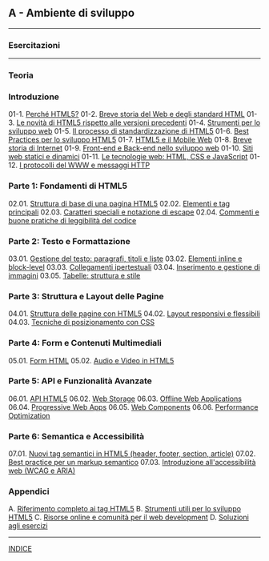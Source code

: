 ## A - Ambiente di sviluppo

---
### Esercitazioni

---
### Teoria
### Introduzione
01-1. [Perché HTML5?](01.01_Perche_HTML5.md)
01-2. [Breve storia del Web e degli standard HTML](01.02_Breve_storia_del_Web.md)
01-3. [Le novità di HTML5 rispetto alle versioni precedenti](01.03_Novita_HTML5.md)
01-4. [Strumenti per lo sviluppo web](01.04_Strumenti_sviluppo_web.md)
01-5. [Il processo di standardizzazione di HTML5](01.05_Processo_standardizzazione_HTML5.md)
01-6. [Best Practices per lo sviluppo HTML5](01.06_Best_Practices_HTML5.md)
01-7. [HTML5 e il Mobile Web](01.07_HTML5_Mobile_Web.md)
01-8. [Breve storia di Internet](01.08_Breve_storia_di_Internet.md)
01-9. [Front-end e Back-end nello sviluppo web](01.09_Front_end_e_Back_end.md)
01-10. [Siti web statici e dinamici](01.10_Siti_web_statici_e_dinamici.md)
01-11. [Le tecnologie web: HTML, CSS e JavaScript](01.11_Tecnologie_web.md)
01-12. [I protocolli del WWW e messaggi HTTP](01.12_Protocolli_WWW_e_messaggi_HTTP.md)


### Parte 1: Fondamenti di HTML5
02.01. [Struttura di base di una pagina HTML5](02.01_Struttura_base_HTML5.md)
02.02. [Elementi e tag principali](02.02_Elementi_tag_principali.md)
02.03. [Caratteri speciali e notazione di escape](02.03_Caratteri_speciali_escape.md)
02.04. [Commenti e buone pratiche di leggibilità del codice](02.04_Commenti_buone_pratiche.md)

### Parte 2: Testo e Formattazione
03.01. [Gestione del testo: paragrafi, titoli e liste](03.01_Gestione_testo.md)
03.02. [Elementi inline e block-level](03.02_Elementi_inline_block.md)
03.03. [Collegamenti ipertestuali](03.03_Collegamenti_ipertestuali.md)
03.04. [Inserimento e gestione di immagini](03.04_Inserimento_gestione_immagini.md)
03.05. [Tabelle: struttura e stile](03.05_Tabelle_struttura_stile.md)

### Parte 3: Struttura e Layout delle Pagine
04.01. [Struttura delle pagine con HTML5](04.01_Struttura_pagine_HTML5.md)
04.02. [Layout responsivi e flessibili](04.02_Layout_responsivi_flessibili.md)
04.03. [Tecniche di posizionamento con CSS](04.03_Tecniche_posizionamento_CSS.md)

### Parte 4: Form e Contenuti Multimediali
05.01. [Form HTML](05.01_Form_HTML.md)
05.02. [Audio e Video in HTML5](05.02_Audio_Video_HTML5.md)

### Parte 5: API e Funzionalità Avanzate
06.01. [API HTML5](06.01_API_HTML5.md)
06.02. [Web Storage](06.02_Web_Storage.md)
06.03. [Offline Web Applications](06.03_Offline_Web_Applications.md)
06.04. [Progressive Web Apps](06.04_Progressive_Web_Apps.md)
06.05. [Web Components](06.05_Web_Components.md)
06.06. [Performance Optimization](06.06_Performance_Optimization.md)

### Parte 6: Semantica e Accessibilità
07.01. [Nuovi tag semantici in HTML5 (header, footer, section, article)](07.01_Nuovi_tag_semantici.md)
07.02. [Best practice per un markup semantico](07.02_Best_practice_markup_semantico.md)
07.03. [Introduzione all'accessibilità web (WCAG e ARIA)](07.03_Introduzione_accessibilita_web.md)

### Appendici
A. [Riferimento completo ai tag HTML5](A_Riferimento_completo_tag_HTML5.md)
B. [Strumenti utili per lo sviluppo HTML5](B_Strumenti_utili_sviluppo_HTML5.md)
C. [Risorse online e comunità per il web development](C_Risorse_online_comunita.md)
D. [Soluzioni agli esercizi](D_Soluzioni_esercizi.md)

---
[INDICE](../README.md)

